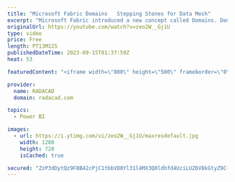 ```yaml
---
title: "Microsoft Fabric Domains   Stepping Stones for Data Mesh"
excerpt: "Microsoft Fabric introduced a new concept called Domains. Domains are more than just a separation of Fabric data items. They come with a whole lot of security, administration, and governance features, which brings the concept of data mesh into the world of data analytics using Microsoft Fabric. Domains"
originalUrl: https://youtube.com/watch?v=zeo2W__Gj1U
type: video
price: Free
length: PT13M12S
publishedDateTime: 2023-09-15T01:37:59Z
heat: 53

featuredContent: "<iframe width=\"800\" height=\"500\" frameborder=\"0\" src=\"https://www.youtube.com/embed/zeo2W__Gj1U\" allow=\"accelerometer; autoplay; encrypted-media; gyroscope; picture-in-picture\" allowfullscreen></iframe>"

provider:
  name: RADACAD
  domain: radacad.com

topics:
  - Power BI

images:
  - url: https://i.ytimg.com/vi/zeo2W__Gj1U/maxresdefault.jpg
    width: 1280
    height: 720
    isCached: true

secured: "ZzP3dDytQz9F8B42cPjC1tbbVD0Yl31l4MX3Q0ldhfd4UziLUZ6V8kGtyZ9C+8xiz791CndUJhBGCvoPld8lTpbz4jixBttnHXVzx5EaYzEehSbJ92T+H2sYnqKhYhk3avn02M74YbYBJ5phBb+hLUhhZahBalzVHOrlYcZEAMIPaCloORNI1SE7c743j0a4+btTN9jahdSLN8kiGZWYwq1mhCnxQLZE5uDRuwAdUKXQCg4owEyh1oTGbyCrHaEuJXEC0qmlQ/sE38dMgLwohGA5OzEXWRLSCivaIHn/GGVOsd70f1X4WjZSj+XzXPuy6WR7FrW3UFRLw217QbrEXHju9OgLH1kOiXTBMCxwnMSxlYE/TYYReU9aVv9+czv29MwMF7FpHFyXB0Qza3MkzVwkhwkyOvwoaaprjtZTJcc=;5ahG+h3AwotukZIhjMvftA=="
---
```


